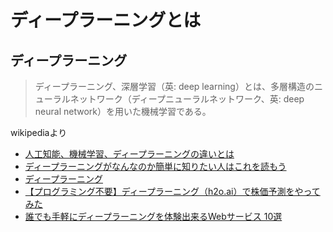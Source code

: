 # ディープラーニングとは

## ディープラーニング
> ディープラーニング、深層学習（英: deep learning）とは、多層構造のニューラルネットワーク（ディープニューラルネットワーク、英: deep neural network）を用いた機械学習である。

wikipediaより

+ [人工知能、機械学習、ディープラーニングの違いとは](https://blogs.nvidia.co.jp/2016/08/09/whats-difference-artificial-intelligence-machine-learning-deep-learning-ai/)
+ [ディープラーニングがなんなのか簡単に知りたい人はこれを読もう](http://d.hatena.ne.jp/shi3z/20150531/1433032775)
+ [ディープラーニング](https://www.nttcom.co.jp/research/keyword/dl/)
+ [【プログラミング不要】ディープラーニング（h2o.ai）で株価予測をやってみた](http://andoo.hatenablog.com/entry/deeplearning_kabu)
+ [誰でも手軽にディープラーニングを体験出来るWebサービス 10選](http://blog.minato.jp.net/entry/deeplearning_web)